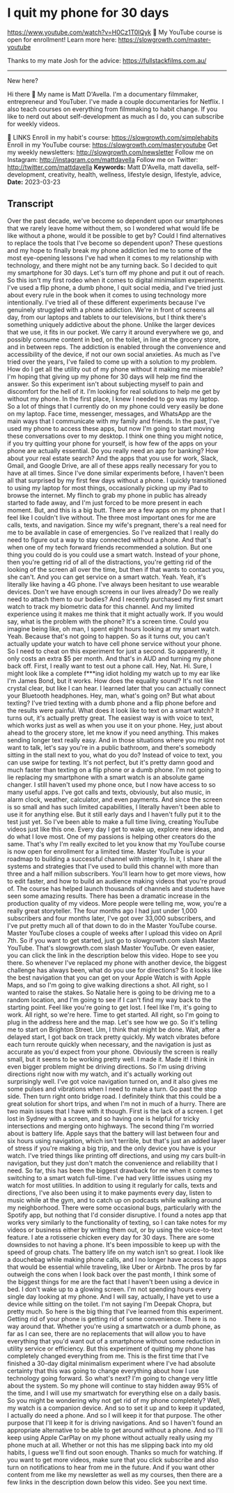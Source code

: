 # I quit my phone for 30 days
https://www.youtube.com/watch?v=H0Cz1T0lQyk
🎥 My YouTube course is open for enrollment! Learn more here: 
https://slowgrowth.com/master-youtube

Thanks to my mate Josh for the advice: https://fullstackfilms.com.au/

----

New here?

Hi there 👋 My name is Matt D'Avella. I'm a documentary filmmaker, entrepreneur and YouTuber. I've made a couple documentaries for Netflix. I also teach courses on everything from filmmaking to habit change. If you like to nerd out about self-development as much as I do, you can subscribe for weekly videos.

🔗 LINKS
Enroll in my habit's course:  https://slowgrowth.com/simplehabits
Enroll in my YouTube course:  https://slowgrowth.com/masteryoutube
Get my weekly newsletters:  http://slowgrowth.com/newsletter
Follow me on Instagram:  http://instagram.com/mattdavella
Follow me on Twitter:  http://twitter.com/mattdavella
**Keywords:** Matt D'Avella, matt davella, self-development, creativity, health, wellness, lifestyle design, lifestyle, advice, 
**Date:** 2023-03-23

## Transcript
 Over the past decade, we've become so dependent upon our smartphones that we rarely leave home without them, so I wondered what would life be like without a phone, would it be possible to get by? Could I find alternatives to replace the tools that I've become so dependent upon? These questions and my hope to finally break my phone addiction led me to some of the most eye-opening lessons I've had when it comes to my relationship with technology, and there might not be any turning back. So I decided to quit my smartphone for 30 days. Let's turn off my phone and put it out of reach. So this isn't my first rodeo when it comes to digital minimalism experiments. I've used a flip phone, a dumb phone, I quit social media, and I've tried just about every rule in the book when it comes to using technology more intentionally. I've tried all of these different experiments because I've genuinely struggled with a phone addiction. We're in front of screens all day, from our laptops and tablets to our televisions, but I think there's something uniquely addictive about the phone. Unlike the larger devices that we use, it fits in our pocket. We carry it around everywhere we go, and possibly consume content in bed, on the toilet, in line at the grocery store, and in between reps. The addiction is enabled through the convenience and accessibility of the device, if not our own social anxieties. As much as I've tried over the years, I've failed to come up with a solution to my problem. How do I get all the utility out of my phone without it making me miserable? I'm hoping that giving up my phone for 30 days will help me find the answer. So this experiment isn't about subjecting myself to pain and discomfort for the hell of it. I'm looking for real solutions to help me get by without my phone. In the first place, I knew I needed to go was my laptop. So a lot of things that I currently do on my phone could very easily be done on my laptop. Face time, messenger, messages, and WhatsApp are the main ways that I communicate with my family and friends. In the past, I've used my phone to access these apps, but now I'm going to start moving these conversations over to my desktop. I think one thing you might notice, if you try quitting your phone for yourself, is how few of the apps on your phone are actually essential. Do you really need an app for banking? How about your real estate search? And the apps that you use for work, Slack, Gmail, and Google Drive, are all of these apps really necessary for you to have at all times. Since I've done similar experiments before, I haven't been all that surprised by my first few days without a phone. I quickly transitioned to using my laptop for most things, occasionally picking up my iPad to browse the internet. My flinch to grab my phone in public has already started to fade away, and I'm just forced to be more present in each moment. But, and this is a big butt. There are a few apps on my phone that I feel like I couldn't live without. The three most important ones for me are calls, texts, and navigation. Since my wife's pregnant, there's a real need for me to be available in case of emergencies. So I've realized that I really do need to figure out a way to stay connected without a phone. And that's when one of my tech forward friends recommended a solution. But one thing you could do is you could use a smart watch. Instead of your phone, then you're getting rid of all of the distractions, you're getting rid of the looking of the screen all over the time, but then if that wants to contact you, she can't. And you can get service on a smart watch. Yeah. Yeah, it's literally like having a 4G phone. I've always been hesitant to use wearable devices. Don't we have enough screens in our lives already? Do we really need to attach them to our bodies? And I recently purchased my first smart watch to track my biometric data for this channel. And my limited experience using it makes me think that it might actually work. If you would say, what is the problem with the phone? It's a screen time. Could you imagine being like, oh man, I spent eight hours looking at my smart watch. Yeah. Because that's not going to happen. So as it turns out, you can't actually update your watch to have cell phone service without your phone. So I need to cheat on this experiment for just a second. So apparently, it only costs an extra $5 per month. And that's in AUD and turning my phone back off. First, I really want to test out a phone call. Hey, Nat. Hi. Sure, I might look like a complete f***ing idiot holding my watch up to my ear like I'm James Bond, but it works. How does the equality sound? It's not like crystal clear, but like I can hear. I learned later that you can actually connect your Bluetooth headphones. Hey, man, what's going on? But what about texting? I've tried texting with a dumb phone and a flip phone before and the results were painful. What does it look like to text on a smart watch? It turns out, it's actually pretty great. The easiest way is with voice to text, which works just as well as when you use it on your phone. Hey, just about ahead to the grocery store, let me know if you need anything. This makes sending longer text really easy. And in those situations where you might not want to talk, let's say you're in a public bathroom, and there's somebody sitting in the stall next to you, what do you do? Instead of voice to text, you can use swipe for texting. It's not perfect, but it's pretty damn good and much faster than texting on a flip phone or a dumb phone. I'm not going to lie replacing my smartphone with a smart watch is an absolute game changer. I still haven't used my phone once, but I now have access to so many useful apps. I've got calls and texts, obviously, but also music, in alarm clock, weather, calculator, and even payments. And since the screen is so small and has such limited capabilities, I literally haven't been able to use it for anything else. But it still early days and I haven't fully put it to the test just yet. So I've been able to make a full time living, creating YouTube videos just like this one. Every day I get to wake up, explore new ideas, and do what I love most. One of my passions is helping other creators do the same. That's why I'm really excited to let you know that my YouTube course is now open for enrollment for a limited time. Master YouTube is your roadmap to building a successful channel with integrity. In it, I share all the systems and strategies that I've used to build this channel with more than three and a half million subscribers. You'll learn how to get more views, how to edit faster, and how to build an audience making videos that you're proud of. The course has helped launch thousands of channels and students have seen some amazing results. There has been a dramatic increase in the production quality of my videos. More people were telling me, wow, you're a really great storyteller. The four months ago I had just under 1,000 subscribers and four months later, I've got over 33,000 subscribers, and I've put pretty much all of that down to do in the Master YouTube course. Master YouTube closes a couple of weeks after I upload this video on April 7th. So if you want to get started, just go to slowgrowth.com slash Master YouTube. That's slowgrowth.com slash Master YouTube. Or even easier, you can click the link in the description below this video. Hope to see you there. So whenever I've replaced my phone with another device, the biggest challenge has always been, what do you use for directions? So it looks like the best navigation that you can get on your Apple Watch is with Apple Maps, and so I'm going to give walking directions a shot. All right, so I wanted to raise the stakes. So Natalie here is going to be driving me to a random location, and I'm going to see if I can't find my way back to the starting point. Feel like you're going to get lost. I feel like I'm, it's going to work. All right, so we're here. Time to get started. All right, so I'm going to plug in the address here and the map. Let's see how we go. So it's telling me to start on Brighton Street. Um, I think that might be done. Wait, after a delayed start, I got back on track pretty quickly. My watch vibrates before each turn reroute quickly when necessary, and the navigation is just as accurate as you'd expect from your phone. Obviously the screen is really small, but it seems to be working pretty well. I made it. Made it! I think in even bigger problem might be driving directions. So I'm using driving directions right now with my watch, and it's actually working out surprisingly well. I've got voice navigation turned on, and it also gives me some pulses and vibrations when I need to make a turn. Go past the stop side. Then turn right onto bridge road. I definitely think that this could be a great solution for short trips, and when I'm not in much of a hurry. There are two main issues that I have with it though. First is the lack of a screen. I get lost in Sydney with a screen, and so having one is helpful for tricky intersections and merging onto highways. The second thing I'm worried about is battery life. Apple says that the battery will last between four and six hours using navigation, which isn't terrible, but that's just an added layer of stress if you're making a big trip, and the only device you have is your watch. I've tried things like printing off directions, and using my cars built-in navigation, but they just don't match the convenience and reliability that I need. So far, this has been the biggest drawback for me when it comes to switching to a smart watch full-time. I've had very little issues using my watch for most utilities. In addition to using it regularly for calls, texts and directions, I've also been using it to make payments every day, listen to music while at the gym, and to catch up on podcasts while walking around my neighborhood. There were some occasional bugs, particularly with the Spotify app, but nothing that I'd consider disruptive. I found a notes app that works very similarly to the functionality of texting, so I can take notes for my videos or business either by writing them out, or by using the voice-to-text feature. I ate a rotisserie chicken every day for 30 days. There are some downsides to not having a phone. It's been impossible to keep up with the speed of group chats. The battery life on my watch isn't so great. I look like a douchebag while making phone calls, and I no longer have access to apps that would be essential while traveling, like Uber or Airbnb. The pros by far outweigh the cons when I look back over the past month, I think some of the biggest things for me are the fact that I haven't been using a device in bed. I don't wake up to a glowing screen. I'm not spending hours every single day looking at my phone. And I will say, actually, I have yet to use a device while sitting on the toilet. I'm not saying I'm Deepak Chopra, but pretty much. So here is the big thing that I've learned from this experiment. Getting rid of your phone is getting rid of some convenience. There is no way around that. Whether you're using a smartwatch or a dumb phone, as far as I can see, there are no replacements that will allow you to have everything that you'd want out of a smartphone without some reduction in utility service or efficiency. But this experiment of quitting my phone has completely changed everything from me. This is the first time that I've finished a 30-day digital minimalism experiment where I've had absolute certainty that this was going to change everything about how I use technology going forward. So what's next? I'm going to change very little about the system. So my phone will continue to stay hidden away 95% of the time, and I will use my smartwatch for everything else on a daily basis. So you might be wondering why not get rid of my phone completely? Well, my watch is a companion device. And so to set it up and to keep it updated, I actually do need a phone. And so I will keep it for that purpose. The other purpose that I'll keep it for is driving navigations. And so I haven't found an appropriate alternative to be able to get around without a phone. And so I'll keep using Apple CarPlay on my phone without actually really using my phone much at all. Whether or not this has me slipping back into my old habits, I guess we'll find out soon enough. Thanks so much for watching. If you want to get more videos, make sure that you click subscribe and also turn on notifications to hear from me in the future. And if you want other content from me like my newsletter as well as my courses, then there are a few links in the description down below this video. See you next time.
